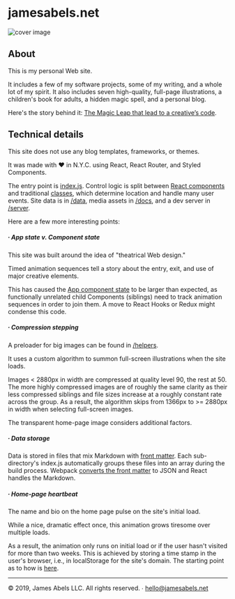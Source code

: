 # jamesabels.net

![cover image](https://repository-images.githubusercontent.com/130377112/87b38b00-16af-11ea-8b61-b01c307d0254)

## About

This is my personal Web site. 

It includes a few of my software projects, some of my writing, and a whole lot of my spirit. It also includes seven high-quality, full-page illustrations, a children's book for adults, a hidden magic spell, and a personal blog. 

Here's the story behind it: [The Magic Leap that lead to a creative’s code](www.google.com).

## Technical details

This site does not use any blog templates, frameworks, or themes.

It was made with ♥️ in N.Y.C. using React, React Router, and Styled Components. 

The entry point is [index.js](https://github.com/abelsj60/jamesabels.net/blob/master/app/index.js). Control logic is split between [React components](https://github.com/abelsj60/jamesabels.net/tree/master/app) and traditional [classes](https://github.com/abelsj60/jamesabels.net/tree/master/app/classes), which determine location and handle many user events. Site data is in [/data](https://github.com/abelsj60/jamesabels.net/tree/master/app/data), media assets in [/docs](https://github.com/abelsj60/jamesabels.net/tree/master/docs), and a dev server in [/server](https://github.com/abelsj60/jamesabels.net/tree/master/server).

Here are a few more interesting points:

##### ∙ App state v. Component state

This site was built around the idea of "theatrical Web design."

Timed animation sequences tell a story about the entry, exit, and use of major creative elements.  

This has caused the [App component state](https://github.com/abelsj60/jamesabels.net/blob/c53a0c70ec6a084ec9727f4df0301fa825c8e28e/app/App.jsx#L286) to be larger than expected, as functionally unrelated child Components (siblings) need to track animation sequences in order to join them. A move to React Hooks or Redux might condense this code.

##### ∙ Compression stepping

A preloader for big images can be found in [/helpers](https://github.com/abelsj60/jamesabels.net/blob/master/app/helpers/preloadBigImages.js). 

It uses a custom algorithm to summon full-screen illustrations when the site loads. 

Images < 2880px in width are compressed at quality level 90, the rest at 50. The more highly compressed images are of roughly the same clarity as their less compressed siblings and file sizes increase at a roughly constant rate across the group. As a result, the algorithm skips from 1366px to >= 2880px in width when selecting full-screen images. 

The transparent home-page image considers additional factors.

##### ∙ Data storage

Data is stored in files that mix Markdown with [front matter](https://jekyllrb.com/docs/front-matter/). Each sub-directory's index.js automatically groups these files into an array during the build process. Webpack [converts the front matter](https://www.npmjs.com/package/yaml-frontmatter-loader) to JSON and React handles the Markdown.

##### ∙ Home-page heartbeat

The name and bio on the home page pulse on the site's initial load. 

While a nice, dramatic effect once, this animation grows tiresome over multiple loads. 

As a result, the animation only runs on initial load or if the user hasn't visited for more than two weeks. This is achieved by storing a time stamp in the user's browser, i.e., in localStorage for the site's domain. The starting point as to how is [here](https://github.com/abelsj60/jamesabels.net/blob/c53a0c70ec6a084ec9727f4df0301fa825c8e28e/app/App.jsx#L261).

---

© 2019, James Abels LLC. All rights reserved. ∙ hello@jamesabels.net